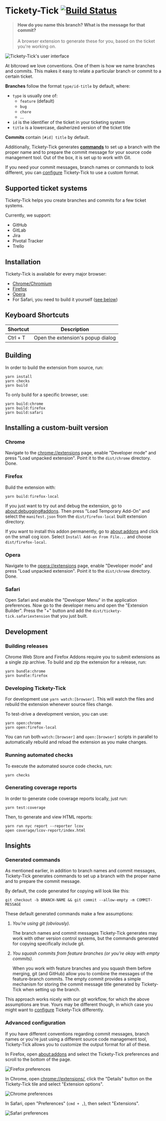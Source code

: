 # Tickety-Tick [![Build Status](https://travis-ci.org/bitcrowd/tickety-tick.svg?branch=master)](https://travis-ci.org/bitcrowd/tickety-tick)

> #### How do you name this branch? What is the message for that commit?
> A browser extension to generate these for you, based on the ticket you're working on.

![Tickety-Tick's user interface](./screenshots/interface.png)

At bitcrowd we love conventions. One of them is how we name branches and commits. This makes it easy to relate a particular branch or commit to a certain ticket.

**Branches** follow the format `type/id-title` by default, where:

- `type` is usually one of:
  - `feature` (default)
  - `bug`
  - `chore`
  - …
- `id` is the identifier of the ticket in your ticketing system
- `title` is a lowercase, dasherized version of the ticket title

**Commits** contain `[#id] title` by default.

Additionally, Tickety-Tick generates [**commands**](#generated-commands) to set up a branch with the proper name and to prepare the commit message for your source code management tool. Out of the box, it is set up to work with Git.

If you need your commit messages, branch names or commands to look different, you can [configure](#advanced-configuration) Tickety-Tick to use a custom format.

## Supported ticket systems

Tickety-Tick helps you create branches and commits for a few ticket systems.

Currently, we support:

- GitHub
- GitLab
- Jira
- Pivotal Tracker
- Trello

## Installation

Tickety-Tick is available for every major browser:

- [Chrome/Chromium](https://chrome.google.com/webstore/detail/ciakolhgmfijpjbpcofoalfjiladihbg)
- [Firefox](https://addons.mozilla.org/firefox/addon/tickety-tick/)
- [Opera](https://addons.opera.com/extensions/details/tickety-tick/)
- For Safari, you need to build it yourself ([see below](#safari))

## Keyboard Shortcuts

| Shortcut | Description                       |
|----------|-----------------------------------|
| Ctrl + T | Open the extension's popup dialog |

## Building

In order to build the extension from source, run:

```shell
yarn install
yarn checks
yarn build
```

To only build for a specific browser, use:

```shell
yarn build:chrome
yarn build:firefox
yarn build:safari
```

## Installing a custom-built version

### Chrome

Navigate to the [chrome://extensions](//chrome://extensions) page, enable "Developer mode" and press "Load unpacked extension". Point it to the `dist/chrome` directory. Done.

### Firefox

Build the extension with:

```shell
yarn build:firefox-local
```

If you just want to try out and debug the extension, go to [about:debugging#addons](//about:debugging#addons). Then press "Load Temporary Add-On" and select the `manifest.json` from the `dist/firefox-local` built extension directory.

If you want to install this addon permanently, go to [about:addons](//about:addons) and click on the small cog icon. Select `Install Add-on From File...` and choose `dist/firefox-local`.

### Opera

Navigate to the [opera://extensions](//opera://extensions) page, enable "Developer mode" and press "Load unpacked extension". Point it to the `dist/chrome` directory. Done.

### Safari

Open Safari and enable the "Developer Menu" in the application preferences. Now go to the developer menu and open the "Extension Builder". Press the "+" button and add the `dist/tickety-tick.safariextension` that you just built.

## Development

### Building releases

Chrome Web Store and Firefox Addons require you to submit extensions as a single zip archive. To build and zip the extension for a release, run:

```shell
yarn bundle:chrome
yarn bundle:firefox
```

### Developing Tickety-Tick

For development use `yarn watch:[browser]`. This will watch the files and rebuild the extension whenever source files change.

To test-drive a development version, you can use:

```shell
yarn open:chrome
yarn open:firefox-local
```

You can run both `watch:[browser]` and `open:[browser]` scripts in parallel to automatically rebuild and reload the extension as you make changes.

### Running automated checks

To execute the automated source code checks, run:

```shell
yarn checks
```

### Generating coverage reports

In order to generate code coverage reports locally, just run:

```shell
yarn test:coverage
```

Then, to generate and view HTML reports:

```shell
yarn run nyc report --reporter lcov
open coverage/lcov-report/index.html
```

## Insights

### Generated commands

As mentioned earlier, in addition to branch names and commit messages, Tickety-Tick generates commands to set up a branch with the proper name and to prepare the commit message.

By default, the code generated for copying will look like this:

```shell
git checkout -b BRANCH-NAME && git commit --allow-empty -m COMMIT-MESSAGE
```

These default generated commands make a few assumptions:

1. *You're using git (obviously).*

    The branch names and commit messages Tickety-Tick generates may work with other version control systems, but the commands generated for copying specifically include git.

1. *You squash commits from feature branches (or you're okay with empty commits).*

    When you work with feature branches and you squash them before merging, git (and GitHub) allow you to combine the messages of the feature-branch commits. The empty commit provides a simple mechanism for storing the commit message title generated by Tickety-Tick when setting up the branch.

This approach works nicely with our git workflow, for which the above assumptions are true. Yours may be different though, in which case you might want to [configure](#advanced-configuration) Tickety-Tick differently.

### Advanced configuration

If you have different conventions regarding commit messages, branch names or you're just using a different source code management tool, Tickety-Tick allows you to customize the output format for all of these.

In Firefox, open [about:addons](//about:addons) and select the Tickety-Tick preferences and scroll to the bottom of the page.

![Firefox preferences](./screenshots/firefox-preferences.png)

In Chrome, open [chrome://extensions/](//chrome://extensions), click the "Details" button on the Tickety-Tick tile and select "Extension options".

![Chrome preferences](./screenshots/chrome-preferences.png)

In Safari, open "Preferences" (`cmd + ,`), then select "Extensions".

![Safari preferences](./screenshots/safari-preferences.png)
